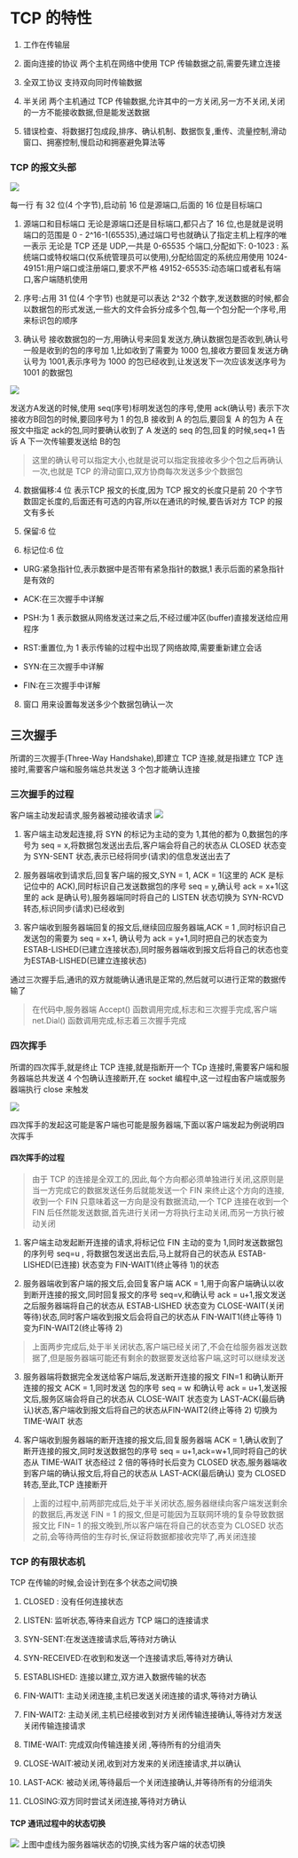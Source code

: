 # TCP 的特性
1. 工作在传输层

2. 面向连接的协议
两个主机在网络中使用 TCP 传输数据之前,需要先建立连接

3. 全双工协议
支持双向同时传输数据

4. 半关闭
两个主机通过 TCP 传输数据,允许其中的一方关闭,另一方不关闭,关闭的一方不能接收数据,但是能发送数据

5. 错误检查、将数据打包成段,排序、确认机制、数据恢复,重传、流量控制,滑动窗口、拥塞控制,慢启动和拥塞避免算法等

### TCP 的报文头部
![](images/d91b2939e5f8af12c33102598e8aa437.png)

每一行 有 32 位(4 个字节),启动前 16 位是源端口,后面的 16 位是目标端口

1. 源端口和目标端口
无论是源端口还是目标端口,都只占了 16 位,也是就是说明端口的范围是 0 - 2^16-1(65535),通过端口号也就确认了指定主机上程序的唯一表示
无论是 TCP 还是 UDP,一共是 0-65535 个端口,分配如下:
	0-1023 : 系统端口或特权端口(仅系统管理员可以使用),分配给固定的系统应用使用
	1024-49151:用户端口或注册端口,要求不严格
	49152-65535:动态端口或者私有端口,客户端随机使用

2. 序号:占用 31 位(4 个字节)
也就是可以表达 2^32 个数字,发送数据的时候,都会以数据包的形式发送,一些大的文件会拆分成多个包,每一个包分配一个序号,用来标识包的顺序

3. 确认号
接收数据包的一方,用确认号来回复发送方,确认数据包是否收到,确认号一般是收到的包的序号加 1,比如收到了需要为 1000 包,接收方要回复发送方确认号为 1001,表示序号为 1000 的包已经收到,让发送发下一次应该发送序号为 1001 的数据包

![](images/e470939b02ef7d3ddc20845b3d8f70e5.png)

发送方A发送的时候,使用 seq(序号)标明发送包的序号,使用 ack(确认号) 表示下次接收方B回包的时候,要回序号为 1 的包,B 接收到 A 的包后,要回复 A 的包为 A 在报文中指定 ack的包,同时要确认收到了 A 发送的 seq 的包,回复的时候,seq+1 告诉 A 下一次传输要发送给 B的包

> 这里的确认号可以指定大小,也就是说可以指定我接收多少个包之后再确认一次,也就是 TCP 的滑动窗口,双方协商每次发送多少个数据包

4. 数据偏移:4 位
表示TCP 报文的长度,因为 TCP 报文的长度只是前 20 个字节数固定长度的,后面还有可选的内容,所以在通讯的时候,要告诉对方 TCP 的报文有多长

5. 保留:6 位

7. 标记位:6 位

- URG:紧急指针位,表示数据中是否带有紧急指针的数据,1 表示后面的紧急指针是有效的

- ACK:在三次握手中详解

- PSH:为 1 表示数据从网络发送过来之后,不经过缓冲区(buffer)直接发送给应用程序

- RST:重置位,为 1 表示传输的过程中出现了网络故障,需要重新建立会话

- SYN:在三次握手中详解

- FIN:在三次握手中详解

8. 窗口
用来设置每发送多少个数据包确认一次

## 三次握手
所谓的三次握手(Three-Way Handshake),即建立 TCP 连接,就是指建立 TCP 连接时,需要客户端和服务端总共发送 3 个包才能确认连接

### 三次握手的过程
客户端主动发起请求,服务器被动接收请求
![](images/993a911053d5ef281188ee71f5ec8f73.png)

1. 客户端主动发起连接,将 SYN 的标记为主动的变为 1,其他的都为 0,数据包的序号为 seq = x,将数据包发送出去后,客户端会将自己的状态从 CLOSED 状态变为 SYN-SENT 状态,表示已经将同步(请求)的信息发送出去了

2. 服务器端收到请求后,回复客户端的报文,SYN = 1, ACK = 1(这里的 ACK 是标记位中的 ACK),同时标识自己发送数据包的序号 seq = y,确认号 ack = x+1(这里的 ack 是确认号),服务器端同时将自己的 LISTEN 状态切换为 SYN-RCVD 转态,标识同步(请求)已经收到

3. 客户端收到服务器端回复的报文后,继续回应服务器端,ACK = 1 ,同时标识自己发送包的需要为 seq = x+1, 确认号为 ack = y+1,同时把自己的状态变为 ESTAB-LISHED(已建立连接状态),同时服务器端收到报文后将自己的状态也变为ESTAB-LISHED(已建立连接状态)

通过三次握手后,通讯的双方就能确认通讯是正常的,然后就可以进行正常的数据传输了

> 在代码中,服务器端 Accept() 函数调用完成,标志和三次握手完成,客户端net.Dial() 函数调用完成,标志着三次握手完成

### 四次挥手
所谓的四次挥手,就是终止 TCP 连接,就是指断开一个 TCp 连接时,需要客户端和服务器端总共发送 4 个包确认连接断开,在 socket 编程中,这一过程由客户端或服务器端执行 close 来触发

![](images/b533698c5cc4c77968726221fd5df66c.png)

四次挥手的发起这可能是客户端也可能是服务器端,下面以客户端发起为例说明四次挥手

#### 四次挥手的过程
> 由于 TCP 的连接是全双工的,因此,每个方向都必须单独进行关闭,这原则是当一方完成它的数据发送任务后就能发送一个 FIN 来终止这个方向的连接,收到一个 FIN 只意味着这一方向是没有数据流动,一个 TCP 连接在收到一个 FIN 后任然能发送数据,首先进行关闭一方将执行主动关闭,而另一方执行被动关闭

1. 客户端主动发起断开连接的请求,将标记位 FIN 主动的变为 1,同时发送数据包的序列号 seq=u , 将数据包发送出去后,马上就将自己的状态从 ESTAB-LISHED(已连接) 状态变为 FIN-WAIT1(终止等待 1)的状态

2. 服务器端收到客户端的报文后,会回复客户端 ACK = 1,用于向客户端确认以收到断开连接的报文,同时回复报文的序号 seq=v,和确认号 ack = u+1,报文发送之后服务器端将自己的状态从 ESTAB-LISHED 状态变为 CLOSE-WAIT(关闭等待)状态,同时客户端收到报文后会将自己的状态从 FIN-WAIT1(终止等待 1) 变为FIN-WAIT2(终止等待 2)

> 上面两步完成后,处于半关闭状态,客户端已经关闭了,不会在给服务器发送数据了,但是服务器端可能还有剩余的数据要发送给客户端,这时可以继续发送

3. 服务器端将数据完全发送给客户端后,发送断开连接的报文 FIN=1 和确认断开连接的报文 ACK = 1,同时发送 包的序号 seq = w 和确认号 ack = u+1,发送报文后,服务区端会将自己的状态从 CLOSE-WAIT 状态变为 LAST-ACK(最后确认)状态,客户端收到报文后将自己的状态从FIN-WAIT2(终止等待 2) 切换为 TIME-WAIT 状态

4. 客户端收到服务器端的断开连接的报文后,回复服务器端 ACK = 1,确认收到了断开连接的报文,同时发送数据包的序号 seq = u+1,ack=w+1,同时将自己的状态从 TIME-WAIT 状态经过 2 倍的等待时长后变为 CLOSED 状态,服务器端收到客户端的确认报文后,将自己的状态从 LAST-ACK(最后确认) 变为 CLOSED 转态,至此,TCP 连接断开

> 上面的过程中,前两部完成后,处于半关闭状态,服务器继续向客户端发送剩余的数据后,再发送 FIN = 1 的报文,但是可能因为互联网环境的复杂导致数据报文比 FIN= 1 的报文晚到,所以客户端在将自己的状态变为 CLOSED 状态之前,会等待两倍的生存时长,保证将数据都接收完毕了,再关闭连接

### TCP 的有限状态机
TCP 在传输的时候,会设计到在多个状态之间切换

1. CLOSED : 没有任何连接状态

2. LISTEN: 监听状态,等待来自远方 TCP 端口的连接请求

3. SYN-SENT:在发送连接请求后,等待对方确认

4. SYN-RECEIVED:在收到和发送一个连接请求后,等待对方确认

5. ESTABLISHED: 连接以建立,双方进入数据传输的状态

6. FIN-WAIT1: 主动关闭连接,主机已发送关闭连接的请求,等待对方确认

7. FIN-WAIT2: 主动关闭,主机已经接收到对方关闭传输连接确认,等待对方发送关闭传输连接请求

8. TIME-WAIT: 完成双向传输连接关闭 ,等待所有的分组消失

9. CLOSE-WAIT:被动关闭,收到对方发来的关闭连接请求,并以确认

10. LAST-ACK: 被动关闭,等待最后一个关闭连接确认,并等待所有的分组消失

11. CLOSING:双方同时尝试关闭连接,等待对方确认

#### TCP 通讯过程中的状态切换
![](images/479af56c4051f5c57ef74a52854b3e8e.png)
上图中虚线为服务器端状态的切换,实线为客户端的状态切换
